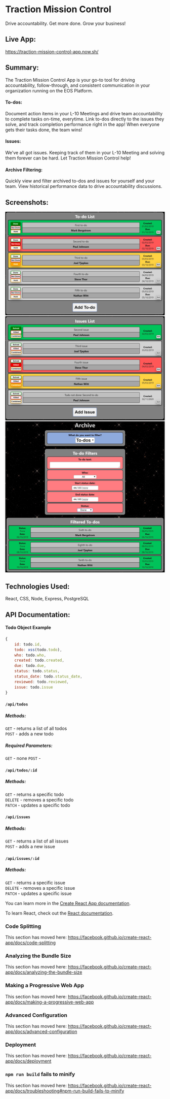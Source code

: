 # Traction Mission Control
Drive accountability.
Get more done.
Grow your business!

## Live App:
https://traction-mission-control-app.now.sh/

## Summary:
The Traction Mission Control App is your go-to tool for driving accountability, follow-through, and consistent communication in your organization running on the EOS Platform.

#### To-dos:
Document action items in your L-10 Meetings and drive team accountability to complete tasks on-time, everytime. Link to-dos directly to the issues they solve, and track completion performance right in the app! When everyone gets their tasks done, the team wins!

#### Issues:
We've all got issues. Keeping track of them in your L-10 Meeting and solving them forever can be hard. Let Traction Mission Control help!

#### Archive Filtering:
Quickly view and filter archived to-dos and issues for yourself and your team. View historical performance data to drive accountability discussions.

## Screenshots:
![Screenshot of To-do List](/src/images/todos-screenshot.JPG?raw=true "To-do List")
![Screenshot of Issues List](/src/images/issues-screenshot.JPG?raw=true "Issues List")
![Screenshot of Archive](/src/images/archive-screenshot.JPG?raw=true "Archive Filtering")

## Technologies Used:
React, CSS, Node, Express, PostgreSQL

## API Documentation:

#### Todo Object Example
```javascript
{
    id: todo.id,
    todo: xss(todo.todo),
    who: todo.who,
    created: todo.created,
    due: todo.due,
    status: todo.status,
    status_date: todo.status_date,
    reviewed: todo.reviewed,
    issue: todo.issue
}
```

#### `/api/todos`

##### Methods:
`GET` - returns a list of all todos\
`POST` - adds a new todo

##### Required Parameters:
`GET` - none
`POST` - 

#### `/api/todos/:id`

##### Methods:
`GET` - returns a specific todo\
`DELETE` - removes a specific todo\
`PATCH` - updates a specific todo

#### `/api/issues`

##### Methods:
`GET` - returns a list of all issues\
`POST` - adds a new issue

#### `/api/issues/:id`

##### Methods:
`GET` - returns a specific issue\
`DELETE` - removes a specific issue\
`PATCH` - updates a specific issue












You can learn more in the [Create React App documentation](https://facebook.github.io/create-react-app/docs/getting-started).

To learn React, check out the [React documentation](https://reactjs.org/).

### Code Splitting

This section has moved here: https://facebook.github.io/create-react-app/docs/code-splitting

### Analyzing the Bundle Size

This section has moved here: https://facebook.github.io/create-react-app/docs/analyzing-the-bundle-size

### Making a Progressive Web App

This section has moved here: https://facebook.github.io/create-react-app/docs/making-a-progressive-web-app

### Advanced Configuration

This section has moved here: https://facebook.github.io/create-react-app/docs/advanced-configuration

### Deployment

This section has moved here: https://facebook.github.io/create-react-app/docs/deployment

### `npm run build` fails to minify

This section has moved here: https://facebook.github.io/create-react-app/docs/troubleshooting#npm-run-build-fails-to-minify
